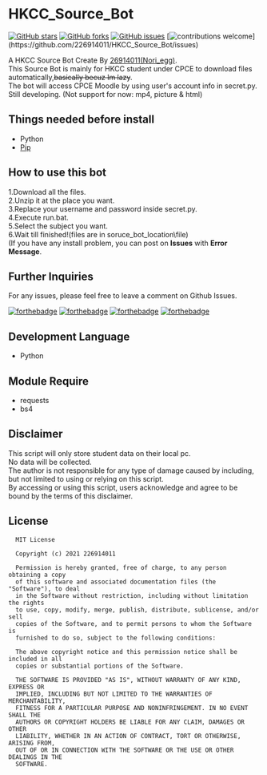 # HKCC_Source_Bot
[![GitHub stars](https://img.shields.io/github/stars/226914011/HKCC_Source_Bot?color=green)](https://github.com/226914011/HKCC_Source_Bot/stargazers)
[![GitHub forks](https://img.shields.io/github/forks/226914011/HKCC_Source_Bot?color=green)](https://github.com/226914011/HKCC_Source_Bot/network)
[![GitHub issues](https://img.shields.io/github/issues/226914011/HKCC_Source_Bot)](https://github.com/226914011/HKCC_Source_Bot/issues)
[![contributions welcome](https://img.shields.io/badge/contributions-welcome-brightgreen.svg?)](https://github.com/226914011/HKCC_Source_Bot/issues)

A HKCC Source Bot Create By [26914011(Nori_egg)](https://github.com/226914011).<br>
This Source Bot is mainly for HKCC student under CPCE to download files automatically,<s>basically becuz Im lazy</s>.<br>
The bot will access CPCE Moodle by using user's account info in secret.py.<br>
Still developing. (Not support for now: mp4, picture & html)<br>

## Things needed before install
* Python
* [Pip](https://pip.pypa.io/en/stable/installation/)

## How to use this bot
1.Download all the files.<br>
2.Unzip it at the place you want.<br>
3.Replace your username and password inside secret.py.<br>
4.Execute run.bat.<br>
5.Select the subject you want.<br>
6.Wait till finished!(files are in soruce_bot_location\file)<br>
(If you have any install problem, you can post on <b>Issues</b> with <b>Error Message</b>.<br>

## Further Inquiries
For any issues, please feel free to leave a comment on Github Issues. 

[![forthebadge](https://forthebadge.com/images/badges/open-source.svg)](https://forthebadge.com)
[![forthebadge](https://forthebadge.com/images/badges/made-with-python.svg)](https://forthebadge.com)
[![forthebadge](https://forthebadge.com/images/badges/built-with-love.svg)](https://forthebadge.com)
[![forthebadge](https://forthebadge.com/images/badges/powered-by-black-magic.svg)](https://forthebadge.com)

## Development Language
* Python

## Module Require
* requests
* bs4

## Disclaimer
This script will only store student data on their local pc.<br>
No data will be collected.<br>
The author is not responsible for any type of damage caused by including, but not limited to using or relying on this script.<br>
By accessing or using this script, users acknowledge and agree to be bound by the terms of this disclaimer.<br>

## License
```
  MIT License

  Copyright (c) 2021 226914011

  Permission is hereby granted, free of charge, to any person obtaining a copy
  of this software and associated documentation files (the "Software"), to deal
  in the Software without restriction, including without limitation the rights
  to use, copy, modify, merge, publish, distribute, sublicense, and/or sell
  copies of the Software, and to permit persons to whom the Software is
  furnished to do so, subject to the following conditions:

  The above copyright notice and this permission notice shall be included in all
  copies or substantial portions of the Software.

  THE SOFTWARE IS PROVIDED "AS IS", WITHOUT WARRANTY OF ANY KIND, EXPRESS OR
  IMPLIED, INCLUDING BUT NOT LIMITED TO THE WARRANTIES OF MERCHANTABILITY,
  FITNESS FOR A PARTICULAR PURPOSE AND NONINFRINGEMENT. IN NO EVENT SHALL THE
  AUTHORS OR COPYRIGHT HOLDERS BE LIABLE FOR ANY CLAIM, DAMAGES OR OTHER
  LIABILITY, WHETHER IN AN ACTION OF CONTRACT, TORT OR OTHERWISE, ARISING FROM,
  OUT OF OR IN CONNECTION WITH THE SOFTWARE OR THE USE OR OTHER DEALINGS IN THE
  SOFTWARE.
```
